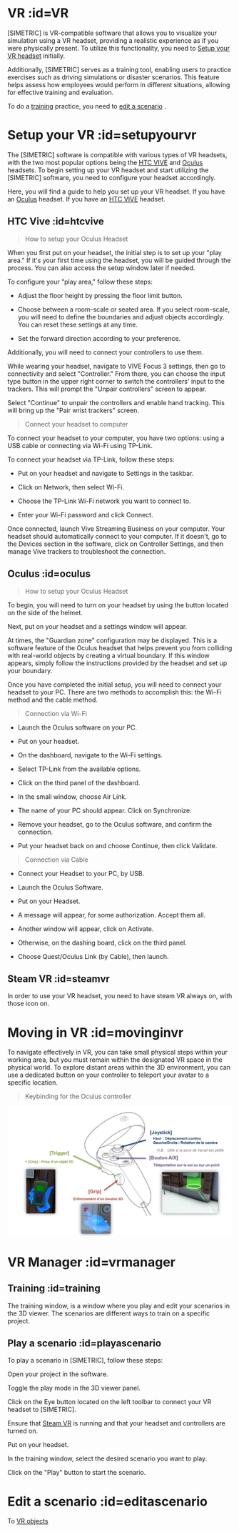 # VR :id=VR

<fs>[SIMETRIC]</fs> is VR-compatible software that allows you to visualize your simulation using a VR headset, providing a realistic experience as if you were physically present. To utilize this functionality, you need to [Setup your VR headset](#setupyourvr) initially.

Additionally, <fs>[SIMETRIC]</fs> serves as a training tool, enabling users to practice exercises such as driving simulations or disaster scenarios. This feature helps assess how employees would perform in different situations, allowing for effective training and evaluation. 

To do a [training](#training) practice, you need to [edit a scenario](#editascenario) .

# Setup your VR :id=setupyourvr

The <fs>[SIMETRIC]</fs> software is compatible with various types of VR headsets, with the two most popular options being the [HTC VIVE](#htcvive) and [Oculus](#oculus) headsets. To begin setting up your VR headset and start utilizing the <fs>[SIMETRIC]</fs> software, you need to configure your headset accordingly.

Here, you will find a guide to help you set up your VR headset. If you have an [Oculus](#oculus) headset. If you have an [HTC VIVE](#htcvive) headset.

## HTC Vive :id=htcvive

>How to setup your Oculus Headset

When you first put on your headset, the initial step is to set up your "play area." If it's your first time using the headset, you will be guided through the process. You can also access the setup window later if needed.

To configure your "play area," follow these steps:

- Adjust the floor height by pressing the floor limit button.

- Choose between a room-scale or seated area. If you select room-scale, you will need to define the boundaries and adjust objects accordingly. You can reset these settings at any time.

- Set the forward direction according to your preference.

Additionally, you will need to connect your controllers to use them.

While wearing your headset, navigate to VIVE Focus 3 settings, then go to connectivity and select "Controller." From there, you can choose the input type button in the upper right corner to switch the controllers' input to the trackers. This will prompt the "Unpair controllers" screen to appear.

Select "Continue" to unpair the controllers and enable hand tracking. This will bring up the "Pair wrist trackers" screen.

>Connect your headset to computer

To connect your headset to your computer, you have two options: using a USB cable or connecting via Wi-Fi using TP-Link.

To connect your headset via TP-Link, follow these steps:

- Put on your headset and navigate to Settings in the taskbar.

- Click on Network, then select Wi-Fi.

- Choose the TP-Link Wi-Fi network you want to connect to.

- Enter your Wi-Fi password and click Connect.

Once connected, launch Vive Streaming Business on your computer. Your headset should automatically connect to your computer. If it doesn't, go to the Devices section in the software, click on Controller Settings, and then manage Vive trackers to troubleshoot the connection.

## Oculus :id=oculus

>How to setup your Oculus Headset

To begin, you will need to turn on your headset by using the button located on the side of the helmet.

Next, put on your headset and a settings window will appear.

At times, the "Guardian zone" configuration may be displayed. This is a software feature of the Oculus headset that helps prevent you from colliding with real-world objects by creating a virtual boundary. If this window appears, simply follow the instructions provided by the headset and set up your boundary.

Once you have completed the initial setup, you will need to connect your headset to your PC. There are two methods to accomplish this: the Wi-Fi method and the cable method.

>Connection via Wi-Fi

- Launch the Oculus software on your PC.

- Put on your headset.

- On the dashboard, navigate to the Wi-Fi settings.

- Select TP-Link from the available options.

- Click on the third panel of the dashboard.

- In the small window, choose Air Link.

- The name of your PC should appear. Click on Synchronize.

- Remove your headset, go to the Oculus software, and confirm the connection.

- Put your headset back on and choose Continue, then click Validate.

>Connection via Cable

- Connect your Headset to your PC, by USB.

- Launch the Oculus Software.

- Put on your Headset.

- A message will appear, for some authorization. Accept them all.

- Another window will appear, click on Activate.

- Otherwise, on the dashing board, click on the third panel.

- Choose Quest/Oculus Link (by Cable), then launch.

## Steam VR :id=steamvr

In order to use your VR headset, you need to have steam VR always on, with those icon on.

# Moving in VR :id=movinginvr

To navigate effectively in VR, you can take small physical steps within your working area, but you must remain within the designated VR space in the physical world. To explore distant areas within the 3D environment, you can use a dedicated button on your controller to teleport your avatar to a specific location.

>Keybinding for the Oculus controller

![Open](Images/OculusController.png ':size=600')

# VR Manager :id=vrmanager


## Training :id=training

The training window, is a window where you play and edit your scenarios in the 3D viewer. The scenarios are different ways to train on a specific project. 

## Play a scenario :id=playascenario

To play a scenario in <fs>[SIMETRIC]</fs>, follow these steps:

Open your project in the software.

Toggle the play mode in the 3D viewer panel.

Click on the Eye button located on the left toolbar to connect your VR headset to <fs>[SIMETRIC]</fs>.

Ensure that [Steam VR](#steamvr) is running and that your headset and controllers are turned on.

Put on your headset.

In the training window, select the desired scenario you want to play.

Click on the "Play" button to start the scenario.

# Edit a scenario :id=editascenario

To [VR objects](objects.md?id=vr)





